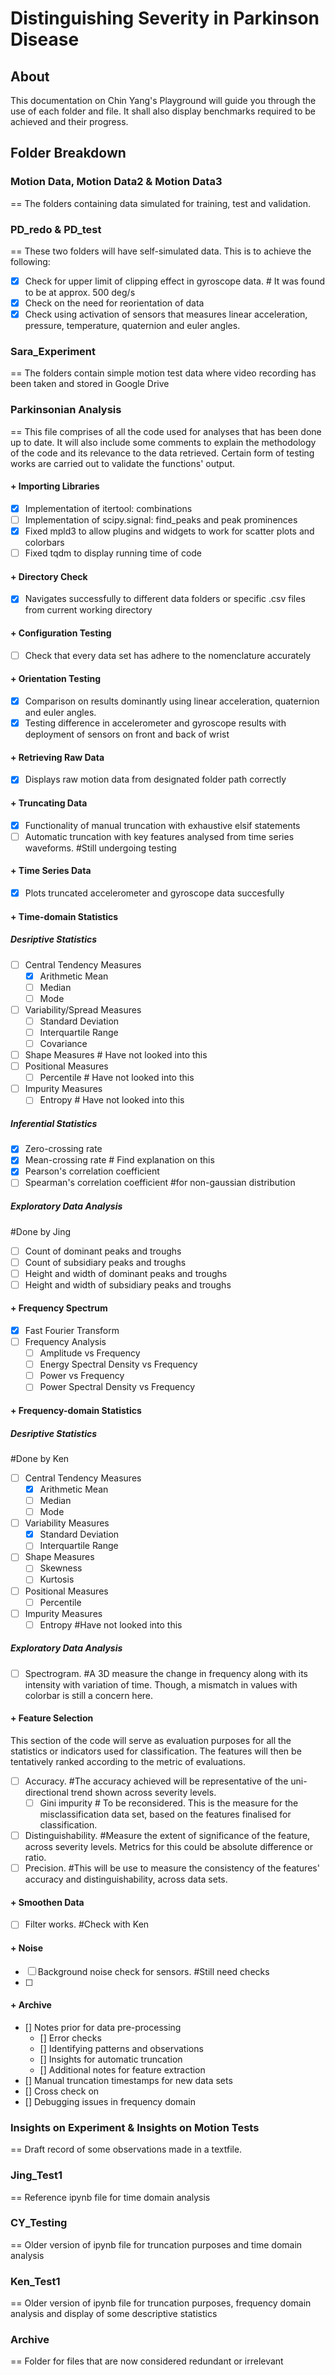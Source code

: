 # Distinguishing Severity in Parkinson Disease

## About
This documentation on Chin Yang's Playground will guide you through the use of each folder and file. It shall also display benchmarks required to be achieved and their progress.

## Folder Breakdown
### Motion Data, Motion Data2 & Motion Data3
==
The folders containing data simulated for training, test and validation.

### PD_redo & PD_test
==
These two folders will have self-simulated data. This is to achieve the following:
- [X] Check for upper limit of clipping effect in gyroscope data. # It was found to be at approx. 500 deg/s
- [X] Check on the need for reorientation of data
- [X] Check using activation of sensors that measures linear acceleration, pressure, temperature, quaternion and euler angles.

### Sara_Experiment
==
The folders contain simple motion test data where video recording has been taken and stored in Google Drive

### Parkinsonian Analysis
==
This file comprises of all the code used for analyses that has been done up to date. It will also include some comments to explain the methodology of the code and its relevance to the data retrieved. Certain form of testing works are carried out to validate the functions' output.

#### + Importing Libraries
- [X] Implementation of itertool: combinations
- [ ] Implementation of scipy.signal: find_peaks and peak prominences
- [X] Fixed mpld3 to allow plugins and widgets to work for scatter plots and colorbars
- [ ] Fixed tqdm to display running time of code

#### + Directory Check
- [X] Navigates successfully to different data folders or specific .csv files from current working directory

#### + Configuration Testing
- [ ] Check that every data set has adhere to the nomenclature accurately

#### + Orientation Testing
- [X] Comparison on results dominantly using linear acceleration, quaternion and euler angles.
- [X] Testing difference in accelerometer and gyroscope results with deployment of sensors on front and back of wrist

#### + Retrieving Raw Data
- [X] Displays raw motion data from designated folder path correctly

#### + Truncating Data
- [X] Functionality of manual truncation with exhaustive elsif statements
- [ ] Automatic truncation with key features analysed from time series waveforms. #Still undergoing testing

#### + Time Series Data
- [X] Plots truncated accelerometer and gyroscope data succesfully

####  + Time-domain Statistics
##### Desriptive Statistics
- [ ] Central Tendency Measures
    - [X] Arithmetic Mean
    - [ ] Median 
    - [ ] Mode
- [ ] Variability/Spread Measures
    - [ ] Standard Deviation
    - [ ] Interquartile Range
    - [ ] Covariance
- [ ] Shape Measures # Have not looked into this
- [ ] Positional Measures
    - [ ] Percentile # Have not looked into this
- [ ] Impurity Measures
    - [ ] Entropy # Have not looked into this
##### Inferential Statistics
- [X] Zero-crossing rate
- [X] Mean-crossing rate # Find explanation on this
- [X] Pearson's correlation coefficient
- [ ] Spearman's correlation coefficient #for non-gaussian distribution

##### Exploratory Data Analysis
#Done by Jing
- [ ] Count of dominant peaks and troughs 
- [ ] Count of subsidiary peaks and troughs
- [ ] Height and width of dominant peaks and troughs 
- [ ] Height and width of subsidiary peaks and troughs

#### + Frequency Spectrum
- [X] Fast Fourier Transform
- [ ] Frequency Analysis
    - [ ] Amplitude vs Frequency
    - [ ] Energy Spectral Density vs Frequency
    - [ ] Power vs Frequency
    - [ ] Power Spectral Density vs Frequency

#### + Frequency-domain Statistics
##### Desriptive Statistics
#Done by Ken
- [ ] Central Tendency Measures
    - [X] Arithmetic Mean
    - [ ] Median 
    - [ ] Mode
- [ ] Variability Measures
    - [X] Standard Deviation
    - [ ] Interquartile Range 
- [ ] Shape Measures 
    - [ ] Skewness
    - [ ] Kurtosis 
- [ ] Positional Measures
    - [ ] Percentile
- [ ] Impurity Measures
    - [ ] Entropy #Have not looked into this

##### Exploratory Data Analysis
- [ ] Spectrogram. #A 3D measure the change in frequency along with its intensity with variation of time. Though, a mismatch in values with colorbar is still a concern here.

#### + Feature Selection
This section of the code will serve as evaluation purposes for all the statistics or indicators used for classification. The features will then be tentatively ranked according to the metric of evaluations.
- [ ] Accuracy.  #The accuracy achieved will be representative of the uni-directional trend shown across severity levels.
    - [ ] Gini impurity # To be reconsidered. This is the measure for the misclassification data set, based on the features finalised for classification.
- [ ] Distinguishability. #Measure the extent of significance of the feature, across severity levels. Metrics for this could be absolute difference or ratio.
- [ ] Precision. #This will be use to measure the consistency of the features' accuracy and distinguishability, across data sets.

#### + Smoothen Data
- [ ] Filter works. #Check with Ken

#### + Noise
- [ ] Background noise check for sensors. #Still need checks
- [ ] 

#### + Archive
- [] Notes prior for data pre-processing
    - [] Error checks
    - [] Identifying patterns and observations
    - [] Insights for automatic truncation
    - [] Additional notes for feature extraction
- [] Manual truncation timestamps for new data sets
- [] Cross check on 
- [] Debugging issues in frequency domain


### Insights on Experiment & Insights on Motion Tests
==
Draft record of some observations made in a textfile.

### Jing_Test1
==
Reference ipynb file for time domain analysis

### CY_Testing
==
Older version of ipynb file for truncation purposes and time domain analysis

### Ken_Test1
==
Older version of ipynb file for truncation purposes, frequency domain analysis and display of some descriptive statistics

### Archive
==
Folder for files that are now considered redundant or irrelevant